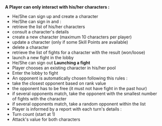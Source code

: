 **A Player can only interact with his/her characters :**

-   He/She can sign up and create a character
-   He/She can sign in and :
-   retrieve the list of his/her characters
-   consult a character's details
-   create a new character (maximum 10 characters per player)
-   update a character (only if some Skill Points are available)
-   delete a character
-   retrieve the list of fights for a character with the result
    (won/loose)
-   launch a new fight in the lobby
-   He/She can sign out
    **Launching a fight**
-   Player chooses an existing character in his/her pool
-   Enter the lobby to fight
-   An opponent is automatically chosen following this rules :
-   take the closest opponent based on rank value
-   the opponent has to be free (it must not have fight in the past
    hour)
-   if several opponents match, take the opponent with the smallest
    number of fights with the character
-   if several opponents match, take a random opponent within the list
-   Player is informed by a report with each turn's details :
-   Turn count (start at 1)
-   Attack's value for both characters
